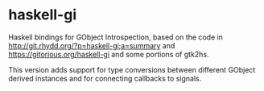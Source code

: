haskell-gi
==========

Haskell bindings for GObject Introspection, based on the code in
http://git.rhydd.org/?p=haskell-gi;a=summary
and
https://gitorious.org/haskell-gi
and some portions of gtk2hs.

This version adds support for type conversions between different
GObject derived instances and for connecting callbacks to signals.
